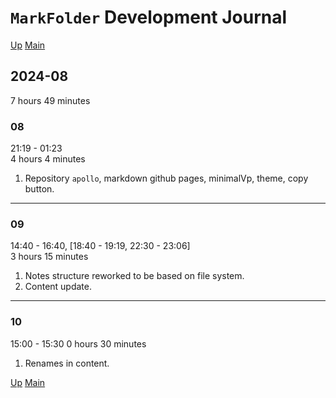 # `MarkFolder` Development Journal

[Up](index.md)
[Main](../../../../index.md)

## 2024-08

7 hours 49 minutes

### 08

21:19 - 01:23  
4 hours 4 minutes

1. Repository `apollo`, markdown github pages, minimalVp, theme, copy button.

---

### 09

14:40 - 16:40, [18:40 - 19:19, 22:30 - 23:06]  
3 hours 15 minutes

1. Notes structure reworked to be based on file system.
2. Content update.

---

### 10

15:00 - 15:30
0 hours 30 minutes

1. Renames in content.

[Up](index.md)
[Main](../../../../index.md)
